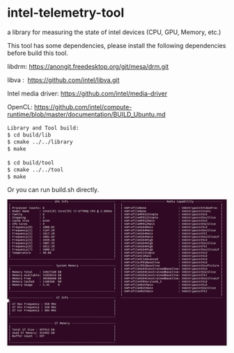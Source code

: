 # intel-telemetry-tool
a library for measuring the state of intel devices (CPU, GPU, Memory, etc.)

This tool has some dependencies, please install the following dependencies before build this tool.

libdrm: https://anongit.freedesktop.org/git/mesa/drm.git

libva :  https://github.com/intel/libva.git

Intel media driver: https://github.com/intel/media-driver

OpenCL: https://github.com/intel/compute-runtime/blob/master/documentation/BUILD_Ubuntu.md


	Library and Tool build:
	$ cd build/lib
	$ cmake ../../library
	$ make

	$ cd build/tool
	$ cmake ../../tool
	$ make


Or you can run build.sh directly.


![screenshot](https://github.com/Xiaogang-Li/intel-telemetry-tool/blob/master/screenshot.png)
